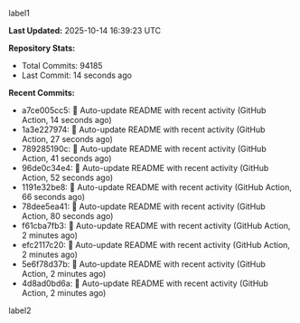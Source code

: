 
label1 
<!-- ACTIVITY_START -->
**Last Updated:** 2025-10-14 16:39:23 UTC

**Repository Stats:**
- Total Commits: 94185
- Last Commit: 14 seconds ago

**Recent Commits:**
- a7ce005cc5: 🤖 Auto-update README with recent activity (GitHub Action, 14 seconds ago)
- 1a3e227974: 🤖 Auto-update README with recent activity (GitHub Action, 27 seconds ago)
- 789285190c: 🤖 Auto-update README with recent activity (GitHub Action, 41 seconds ago)
- 96de0c34e4: 🤖 Auto-update README with recent activity (GitHub Action, 52 seconds ago)
- 1191e32be8: 🤖 Auto-update README with recent activity (GitHub Action, 66 seconds ago)
- 78dee5ea41: 🤖 Auto-update README with recent activity (GitHub Action, 80 seconds ago)
- f61cba7fb3: 🤖 Auto-update README with recent activity (GitHub Action, 2 minutes ago)
- efc2117c20: 🤖 Auto-update README with recent activity (GitHub Action, 2 minutes ago)
- 5e6f78d37b: 🤖 Auto-update README with recent activity (GitHub Action, 2 minutes ago)
- 4d8ad0bd6a: 🤖 Auto-update README with recent activity (GitHub Action, 2 minutes ago)
<!-- ACTIVITY_END -->

label2
